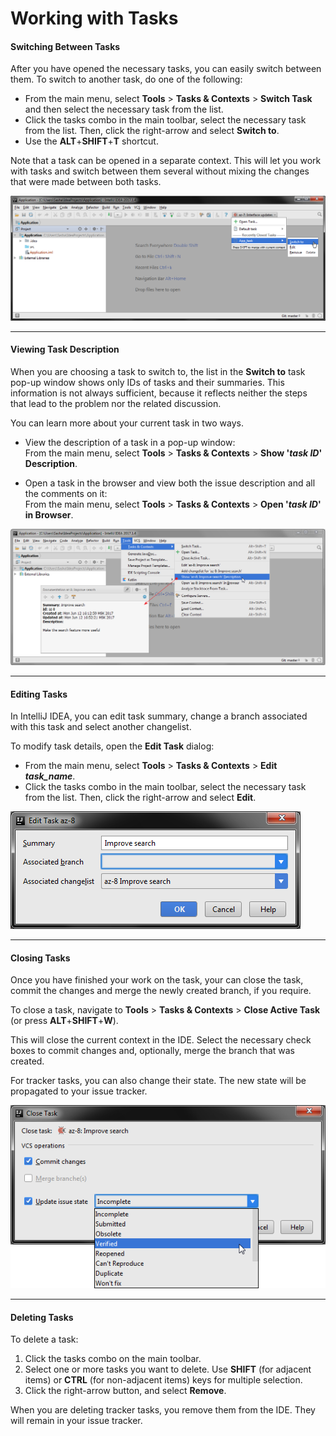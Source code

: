 # Working with Tasks

#### Switching Between Tasks

After you have opened the necessary tasks, you can easily switch between them. 
To switch to another task, do one of the following:

* From the main menu, select **Tools** > **Tasks & Contexts** > **Switch Task** and then select the necessary task from the list.
* Click the tasks combo in the main toolbar, select the necessary task from the list. Then, click the right-arrow and select **Switch to**. 
* Use the **ALT**+**SHIFT**+**T** shortcut. 

Note that a task can be opened in a separate context. This will let you work with tasks and switch between them several without mixing the changes that were made between both tasks.

![](https://github.com/alexandrazolushkina/IntelliJ/blob/master/manage_tasks.png)

***
#### Viewing Task Description

When you are choosing a task to switch to, the list in the **Switch to** task pop-up window shows only IDs of tasks and their summaries. This information is not always sufficient, because it reflects neither the steps that lead to the problem nor the related discussion.

You can learn more about your current task in two ways.

* View the description of a task in a pop-up window:<br>
  From the main menu, select **Tools** > **Tasks & Contexts** > **Show '_task ID_' Description**.

* Open a task in the browser and view both the issue description and all the comments on it:<br>
  From the main menu, select **Tools** > **Tasks & Contexts** > **Open '_task ID_' in Browser**. 

![](https://github.com/alexandrazolushkina/IntelliJ/blob/master/show_description.png)
  
***
#### Editing Tasks

In IntelliJ IDEA, you can edit task summary, change a branch associated with this task and select another changelist. 

To modify task details, open the **Edit Task** dialog:

* From the main menu, select **Tools** > **Tasks & Contexts** > **Edit _task_name_**.
* Click the tasks combo in the main toolbar, select the necessary task from the list. Then, click the right-arrow and select **Edit**.

![](https://github.com/alexandrazolushkina/IntelliJ/blob/master/edit_task.png)

***
#### Closing Tasks

Once you have finished your work on the task, your can close the task, commit the changes and merge the newly created branch, if you require. 

To close a task, navigate to **Tools** > **Tasks & Contexts** > **Close Active Task** (or press **ALT**+**SHIFT**+**W**). 


This will close the current context in the IDE. Select the necessary check boxes to commit changes and, optionally, merge the branch that was created.

For tracker tasks, you can also change their state. The new state will be propagated to your issue tracker. 

![](https://github.com/alexandrazolushkina/IntelliJ/blob/master/closing_tasks.png)


***

#### Deleting Tasks

To delete a task:

1. Click the tasks combo on the main toolbar.
2. Select one or more tasks you want to delete. 
   Use **SHIFT** (for adjacent items) or **CTRL** (for non-adjacent items) keys for multiple selection.
3. Click the right-arrow button, and select **Remove**.

When you are deleting tracker tasks, you remove them from the IDE. They will remain in your issue tracker. 
